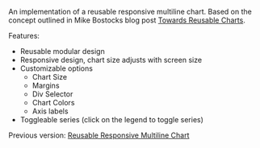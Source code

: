 An implementation of a reusable responsive multiline chart. Based on the concept outlined in Mike Bostocks blog post [Towards Reusable Charts](http://bost.ocks.org/mike/chart/).

Features:

* Reusable modular design
* Responsive design, chart size adjusts with screen size
* Customizable options
  * Chart Size
  * Margins
  * Div Selector
  * Chart Colors
  * Axis labels
* Toggleable series (click on the legend to toggle series)

Previous version: [Reusable Responsive Multiline Chart](http://bl.ocks.org/asielen/44ffca2877d0132572cb)
